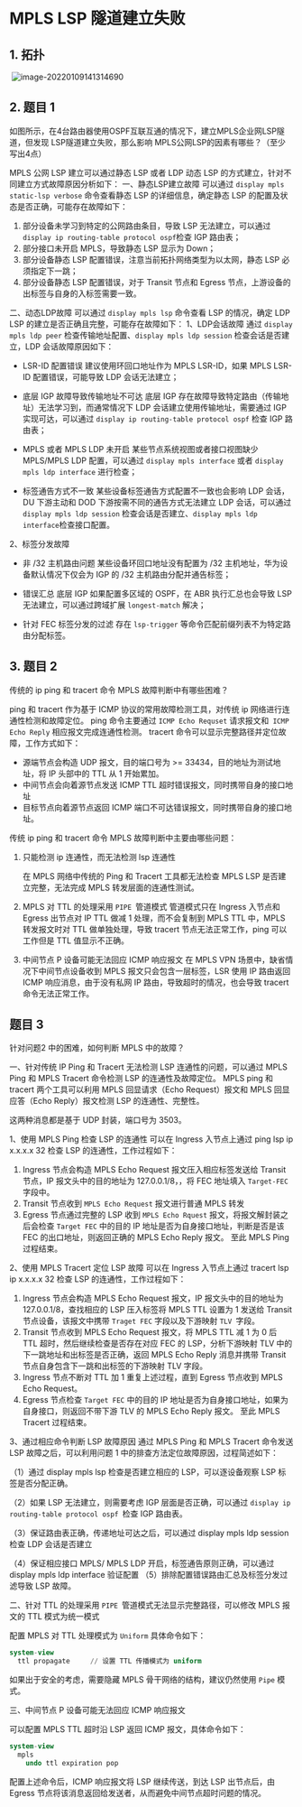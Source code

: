 # MPLS LSP 隧道建立失败

## 1. 拓扑

​	![image-20220109141314690](https://s2.loli.net/2022/01/09/WpSyEsNB7THbVfI.png)

## 2. 题目 1

​	如图所示，在4台路由器使用OSPF互联互通的情况下，建立MPLS企业网LSP隧道，但发现 LSP隧道建立失败，那么影响 MPLS公网LSP的因素有哪些？（至少写出4点）

MPLS 公网 LSP 建立可以通过静态 LSP 或者 LDP 动态 LSP 的方式建立，针对不同建立方式故障原因分析如下：
一、静态LSP建立故障 
可以通过 `display mpls static-lsp verbose` 命令查看静态 LSP 的详细信息，确定静态 LSP 的配置及状态是否正确，可能存在故障如下： 

1. 部分设备未学习到特定的公网路由条目，导致 LSP 无法建立，可以通过 `display ip routing-table protocol ospf`检查 IGP 路由表；
2. 部分接口未开启 MPLS，导致静态 LSP 显示为 Down；
3. 部分设备静态 LSP 配置错误，注意当前拓扑网络类型为以太网，静态 LSP 必须指定下一跳；
4. 部分设备静态 LSP 配置错误，对于 Transit 节点和 Egress 节点，上游设备的出标签与自身的入标签需要一致。

二、动态LDP故障 
可以通过 `display mpls lsp` 命令查看 LSP 的情况，确定 LDP LSP 的建立是否正确且完整，可能存在故障如下：
1、LDP会话故障 
  通过 `display mpls ldp peer` 检查传输地址配置、`display mpls ldp session` 检查会话是否建立，LDP 会话故障原因如下： 

+ LSR-ID 配置错误
  建议使用环回口地址作为 MPLS LSR-ID，如果 MPLS LSR-ID 配置错误，可能导致 LDP 会话无法建立；

+ 底层 IGP 故障导致传输地址不可达
  底层 IGP 存在故障导致特定路由（传输地址）无法学习到，而通常情况下 LDP 会话建立使用传输地址，需要通过  IGP 实现可达，可以通过 `display ip routing-table protocol ospf` 检查 IGP 路由表；

+ MPLS 或者 MPLS LDP 未开启
  某些节点系统视图或者接口视图缺少 MPLS/MPLS LDP 配置，可以通过 `display mpls interface` 或者 `display mpls ldp interface` 进行检查；

+ 标签通告方式不一致
  某些设备标签通告方式配置不一致也会影响 LDP 会话，DU 下游主动和 DOD 下游按需不同的通告方式无法建立 LDP 会话，可以通过 `display mpls ldp session` 检查会话是否建立、`display mpls ldp interface`检查接口配置。

2、标签分发故障

+ 非 /32 主机路由问题
  某些设备环回口地址没有配置为 /32 主机地址，华为设备默认情况下仅会为 IGP 的 /32 主机路由分配并通告标签；

+ 错误汇总
  底层 IGP 如果配置多区域的 OSPF，在 ABR 执行汇总也会导致 LSP 无法建立，可以通过跨域扩展 `longest-match` 解决；

+ 针对 FEC 标签分发的过滤
  存在 `lsp-trigger` 等命令匹配前缀列表不为特定路由分配标签。

## 3. 题目 2

传统的 ip ping 和 tracert 命令 MPLS 故障判断中有哪些困难？

ping 和 tracert 作为基于 ICMP 协议的常用故障检测工具，对传统 ip 网络进行连通性检测和故障定位。
ping 命令主要通过 `ICMP Echo Requset` 请求报文和` ICMP Echo Reply` 相应报文完成连通性检测。
tracert 命令可以显示完整路径并定位故障，工作方式如下：

+ 源端节点会构造 UDP 报文，目的端口号为 >= 33434，目的地址为测试地址，将 IP 头部中的 TTL 从 1 开始累加。
+ 中间节点会向着源节点发送 ICMP TTL 超时错误报文，同时携带自身的接口地址
+ 目标节点向着源节点返回 ICMP 端口不可达错误报文，同时携带自身的接口地址。

传统 ip ping 和 tracert 命令 MPLS 故障判断中主要由哪些问题：

1. 只能检测 ip 连通性，而无法检测 lsp 连通性

   在 MPLS 网络中传统的 Ping 和 Tracert 工具都无法检查 MPLS LSP 是否建立完整，无法完成 MPLS 转发层面的连通性测试。

2. MPLS 对 TTL 的处理采用 `PIPE `管道模式
   管道模式只在 Ingress 入节点和 Egress 出节点对 IP TTL 做减 1 处理，而不会复制到 MPLS TTL 中，MPLS 转发报文时对 TTL 做单独处理，导致 tracert 节点无法正常工作，ping 可以工作但是 TTL 值显示不正确。

3. 中间节点 P 设备可能无法回应 ICMP 响应报文
   在 MPLS VPN 场景中，缺省情况下中间节点设备收到 MPLS 报文只会包含一层标签，LSR 使用 IP 路由返回 ICMP 响应消息，由于没有私网 IP 路由，导致超时的情况，也会导致 tracert 命令无法正常工作。

## 题目 3

针对问题2 中的困难，如何判断 MPLS 中的故障？

一、针对传统 IP Ping 和 Tracert 无法检测 LSP 连通性的问题，可以通过 MPLS Ping 和 MPLS Tracert 命令检测 LSP 的连通性及故障定位。
  MPLS ping 和 tracert 两个工具可以利用 MPLS 回显请求（Echo Request）报文和 MPLS 回显应答（Echo Reply）报文检测 LSP 的连通性、完整性。

这两种消息都是基于 UDP 封装，端口号为 3503。

1、使用 MPLS Ping 检查 LSP 的连通性
可以在 Ingress 入节点上通过 ping lsp ip x.x.x.x 32 检查 LSP 的连通性，工作过程如下：

1. Ingress 节点会构造 MPLS Echo Request 报文压入相应标签发送给 Transit 节点，IP 报文头中的目的地址为 127.0.0.1/8，，将 FEC 地址填入 `Target-FEC` 字段中。
2. Transit 节点收到 `MPLS Echo Request` 报文进行普通 MPLS 转发
3. Egress 节点通过完整的 LSP 收到 `MPLS Echo Rquest` 报文，将报文解封装之后会检查 `Target FEC` 中的目的 IP 地址是否为自身接口地址，判断是否是该 FEC 的出口地址，则返回正确的 MPLS Echo Reply 报文。
   至此 MPLS Ping 过程结束。

2、使用 MPLS Tracert 定位 LSP 故障
可以在 Ingress 入节点上通过 tracert lsp ip x.x.x.x 32 检查 LSP 的连通性，工作过程如下：

1. Ingress 节点会构造 MPLS Echo Request 报文，IP 报文头中的目的地址为 127.0.0.1/8，查找相应的 LSP 压入标签将 MPLS TTL 设置为 1 发送给 Transit 节点设备，该报文中携带 `Traget FEC` 字段以及下游映射 `TLV `字段。
2. Transit 节点收到 MPLS Echo Request 报文，将 MPLS TTL 减 1 为 0 后 TTL 超时，然后继续检查是否存在对应 FEC 的 LSP，分析下游映射 TLV 中的下一跳地址和出标签是否正确，返回 MPLS Echo Reply 消息并携带 Transit 节点自身包含下一跳和出标签的下游映射 TLV 字段。
3. Ingress 节点不断对 TTL 加 1 重复上述过程，直到 Egress 节点收到  MPLS Echo Request。
4. Egress 节点检查 `Target FEC` 中的目的 IP 地址是否为自身接口地址，如果为自身接口，则返回不带下游 TLV 的 MPLS Echo Reply 报文。
   至此 MPLS Tracert 过程结束。

3、通过相应命令判断 LSP 故障原因 通过 MPLS Ping 和 MPLS Tracert 命令发送 LSP 故障之后，可以利用问题 1 中的排查方法定位故障原因，过程简述如下： 

（1）通过 display mpls lsp 检查是否建立相应的 LSP，可以逐设备观察 LSP 标签是否分配正确。

 （2）如果 LSP 无法建立，则需要考虑 IGP 层面是否正确，可以通过 `display ip routing-table protocol ospf `检查 IGP 路由表。 

（3）保证路由表正确，传递地址可达之后，可以通过 display mpls ldp session 检查 LDP 会话是否建立 

（4）保证相应接口 MPLS/ MPLS LDP 开启，标签通告原则正确，可以通过 display mpls ldp interface 验证配置 （5）排除配置错误路由汇总及标签分发过滤导致 LSP 故障。

二、针对 TTL 的处理采用 `PIPE `管道模式无法显示完整路径，可以修改 MPLS 报文的 TTL 模式为统一模式

配置 MPLS 对 TTL 处理模式为 `Uniform` 具体命令如下：

```sql
system-view
  ttl propagate		// 设置 TTL 传播模式为 uniform
```

如果出于安全的考虑，需要隐藏 MPLS 骨干网络的结构，建议仍然使用 `Pipe` 模式。

三、中间节点 P 设备可能无法回应 ICMP 响应报文

可以配置 MPLS TTL 超时沿 LSP 返回 ICMP 报文，具体命令如下：

```sql
system-view
  mpls
    undo ttl expiration pop 
```

配置上述命令后，ICMP 响应报文将 LSP 继续传送，到达 LSP 出节点后，由 Egress 节点将该消息返回给发送者，从而避免中间节点超时问题的情况。

